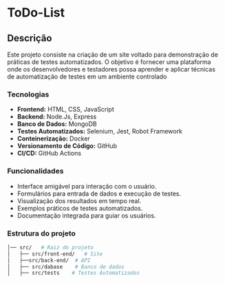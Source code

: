 # ToDo-List

## Descrição

Este projeto consiste na criação de um site voltado para demonstração de práticas de testes automatizados.
O objetivo é fornecer uma plataforma onde os desenvolvedores e testadores possa aprender e aplicar técnicas de automatização de testes em um ambiente controlado

### Tecnologias

- **Frontend:** HTML, CSS, JavaScript
- **Backend:** Node.Js, Express
- **Banco de Dados:** MongoDB
- **Testes Automatizados:** Selenium, Jest, Robot Framework
- **Conteinerização:** Docker
- **Versionamento de Código:** GitHub
- **CI/CD:** GitHub Actions

### Funcionalidades

- Interface amigável para interação com o usuário.
- Formulários para entrada de dados e execução de testes.
- Visualização dos resultados em tempo real.
- Exemplos práticos de testes automatizados.
- Documentação integrada para guiar os usuários.

### Estrutura do projeto

```sh
│── src/   # Raiz do projeto
│   ├── src/front-end/   # Site
│   ├──src/back-end/  # API
│   ├── src/dabase    # Banco de dados
│   ├── src/tests    # Testes Automatizados
```
